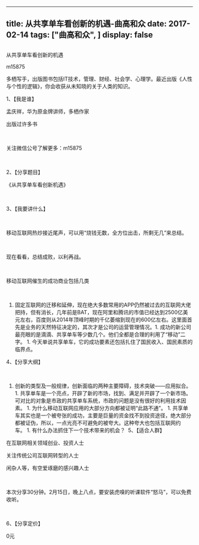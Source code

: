 
---
title:   从共享单车看创新的机遇-曲高和众
date: 2017-02-14
tags: ["曲高和众", ]
display: false
---


## 



从共享单车看创新的机遇




m15875




多栖写手，出版图书包括IT技术，管理、财经、社会学、心理学。最近出版《人性与个性的逻辑》，你会收获从未知晓的关于人类的知识。


1、【我是谁】

孟庆祥，华为原金牌讲师，多栖作家

出版过许多书

&nbsp;

关注微信公号了解更多：m15875

&nbsp;

2、【分享题目】

《从共享单车看创新机遇》

&nbsp;

3、【我要讲什么】

&nbsp;

移动互联网热炒接近尾声，可以用“烧钱无数，全方位出击，所剩无几”来总结。

&nbsp;

现在看看，总结成败，以利再战。

&nbsp;

移动互联网催生的成功商业包括几类

&nbsp;
1. 固定互联网的迁移和延伸，现在绝大多数常用的APP仍然被过去的互联网大佬把持，但有消长，几年前是BAT，现在阿里和腾讯的市值已经达到2500亿美元左右，百度则从2014年顶峰时期的千亿萎缩到现在的600亿左右。这里面首先是业务的天然特征决定的，其次才是公司的运营管理情况。1. 成功的新公司最亮眼的是滴滴、共享单车等少数几个。他们全都是合理的利用了“移动”二字。&nbsp;1. 今天单说共享单车，它的成功要素还包括扎住了国民收入、国民素质的临界点。
&nbsp;

4、【分享大纲】

&nbsp;
1. 创新的类型及一般规律，创新面临的两种主要障碍，技术突破——应用拟合。1. 共享单车是一个亮点，开辟了新的市场，找到、满足并开辟了一个新市场。可对比的对象是市政的共享单车系统，市政的问题是没有很好的利用技术因素。&nbsp;1. 为什么移动互联网应用的大部分方向都被证明“此路不通”。&nbsp;1. 共享单车其实也是一个被夸张的成功，主要是巨量的资金找不到投资途径，绝大部分都被证伪，所以，一点光亮不可避免的被夸大。这种夸大也包括互联网约车。&nbsp;1. 有什么办法抓住下一个技术带来的机会？&nbsp;
5、【适合人群】

在互联网相关领域创业、投资人士

关注传统公司互联网转型的人士

闲杂人等，有空爱琢磨的感兴趣人士

&nbsp;

本次分享30分钟。2月15日，晚上八点，要安装虎嗅的听课软件“怒马”，可以免费收听。

&nbsp;

6、【分享定价】

0元

&nbsp;

&nbsp;










